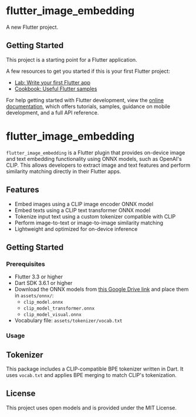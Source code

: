 # flutter_image_embedding

A new Flutter project.

## Getting Started

This project is a starting point for a Flutter application.

A few resources to get you started if this is your first Flutter project:

- [Lab: Write your first Flutter app](https://docs.flutter.dev/get-started/codelab)
- [Cookbook: Useful Flutter samples](https://docs.flutter.dev/cookbook)

For help getting started with Flutter development, view the
[online documentation](https://docs.flutter.dev/), which offers tutorials,
samples, guidance on mobile development, and a full API reference.

# flutter_image_embedding

`flutter_image_embedding` is a Flutter plugin that provides on-device image and text embedding functionality using ONNX models, such as OpenAI's CLIP. This allows developers to extract image and text features and perform similarity matching directly in their Flutter apps.

## Features

- Embed images using a CLIP image encoder ONNX model
- Embed texts using a CLIP text transformer ONNX model
- Tokenize input text using a custom tokenizer compatible with CLIP
- Perform image-to-text or image-to-image similarity matching
- Lightweight and optimized for on-device inference

## Getting Started

### Prerequisites

- Flutter 3.3 or higher
- Dart SDK 3.6.1 or higher
- Download the ONNX models from [this Google Drive link](https://drive.google.com/drive/folders/1ZA0463DyGqe2dYy5pkI5X3SK0B8guwHA?usp=sharing) and place them in `assets/onnx/`:
  - `clip_model.onnx`
  - `clip_model_transformer.onnx`
  - `clip_model_visual.onnx`
- Vocabulary file: `assets/tokenizer/vocab.txt`

### Usage

## Tokenizer

This package includes a CLIP-compatible BPE tokenizer written in Dart. It uses `vocab.txt` and applies BPE merging to match CLIP's tokenization.

## License

This project uses open models and is provided under the MIT License.
